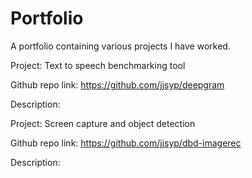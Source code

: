 # Portfolio
A portfolio containing various projects I have worked.


Project: Text to speech benchmarking tool

Github repo link: https://github.com/jjsyp/deepgram

Description: 


Project: Screen capture and object detection

Github repo link: https://github.com/jjsyp/dbd-imagerec

Description: 
